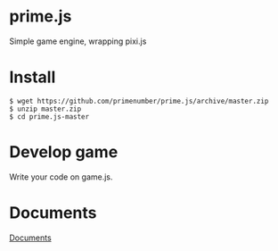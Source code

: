 prime.js
====

Simple game engine, wrapping pixi.js

# Install

```
$ wget https://github.com/primenumber/prime.js/archive/master.zip
$ unzip master.zip
$ cd prime.js-master
```

# Develop game

Write your code on game.js.

# Documents

[Documents](https://github.com/primenumber/prime.js/wiki)
